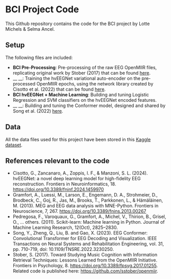 # BCI Project Code
This Github repository contains the code for the BCI project by Lotte Michels &amp; Selma Ancel.

## Setup
The following files are included:
- __BCI Pre-Processing__: Pre-processing of the raw EEG OpenMIIR files, replicating original work by Stober (2017) that can be found [here](https://github.com/sstober/openmiir/tree/master/eeg/preprocessing/notebooks).
- __ __: Training the hvEEGNet variational auto-encoder on the pre-processed OpenMIIR epochs, using the network library created by Cisotto et al. (2022) that can be found [here](https://github.com/jesus-333/Variational-Autoencoder-for-EEG-analysis/tree/hvEEGNet_paper).
- __BCI hvEEGNet + Machine Learning__: Building and tuning Logistic Regression and SVM classifiers on the hvEEGNet encoded features.
- __ __: Building and tuning the Conformer model, designed and shared by Song et al. (2022) [here](https://github.com/eeyhsong/EEG-Conformer/tree/main).

## Data
All the data files used for this project have been stored in this [Kaggle dataset](https://www.kaggle.com/datasets/lottemi/openmiir/data). 

## References relevant to the code
- Cisotto, G., Zancanaro, A., Zoppis, I. F., & Manzoni, S. L. (2024). hvEEGNet: a novel deep learning model for high-fidelity EEG reconstruction. Frontiers in Neuroinformatics, 18. https://doi.org/10.3389/fninf.2024.1459970
- Gramfort, A., Luessi, M., Larson, E., Engemann, D. A., Strohmeier, D., Brodbeck, C., Goj, R., Jas, M., Brooks, T., Parkkonen, L., & Hämäläinen, M. (2013). MEG and EEG data analysis with MNE-Python. Frontiers in Neuroscience, 7, 267. https://doi.org/10.3389/fnins.2013.00267
- Pedregosa, F., Varoquaux, G., Gramfort, A., Michel, V., Thirion, B., Grisel, O., … others. (2011). Scikit-learn: Machine learning in Python. Journal of Machine Learning Research, 12(Oct), 2825–2830.
- Song, Y., Zheng, Q., Liu, B. and Gao, X. (2023). EEG Conformer: Convolutional Transformer for EEG Decoding and Visualization. IEEE Transactions on Neural Systems and Rehabilitation Engineering, vol. 31, pp. 710-719, doi: 10.1109/TNSRE.2022.3230250.
- Stober, S. (2017). Toward Studying Music Cognition with Information Retrieval Techniques: Lessons Learned from the OpenMIIR Initiative. Frontiers in Psychology, 8. https://doi.org/10.3389/fpsyg.2017.01255. Related code is published here: https://github.com/sstober/openmiir.




